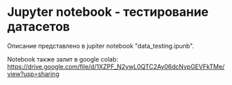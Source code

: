 # Jupyter notebook - тестирование датасетов

Описание представлено в jupiter notebook "data_testing.ipunb".

Notebook также залит в google colab:
https://drive.google.com/file/d/1XZPF_N2ywL0QTC2Ay06dcNvpGEVFkTMe/view?usp=sharing